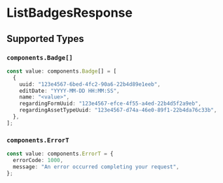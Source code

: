 # ListBadgesResponse


## Supported Types

### `components.Badge[]`

```typescript
const value: components.Badge[] = [
  {
    uuid: "123e4567-6bed-4fc2-90a6-22b4d89e1eeb",
    editDate: "YYYY-MM-DD HH:MM:SS",
    name: "<value>",
    regardingFormUuid: "123e4567-efce-4f55-a4ed-22b4d5f2a9eb",
    regardingAssetTypeUuid: "123e4567-d74a-46e0-89f1-22b4da76c33b",
  },
];
```

### `components.ErrorT`

```typescript
const value: components.ErrorT = {
  errorCode: 1000,
  message: "An error occurred completing your request",
};
```

